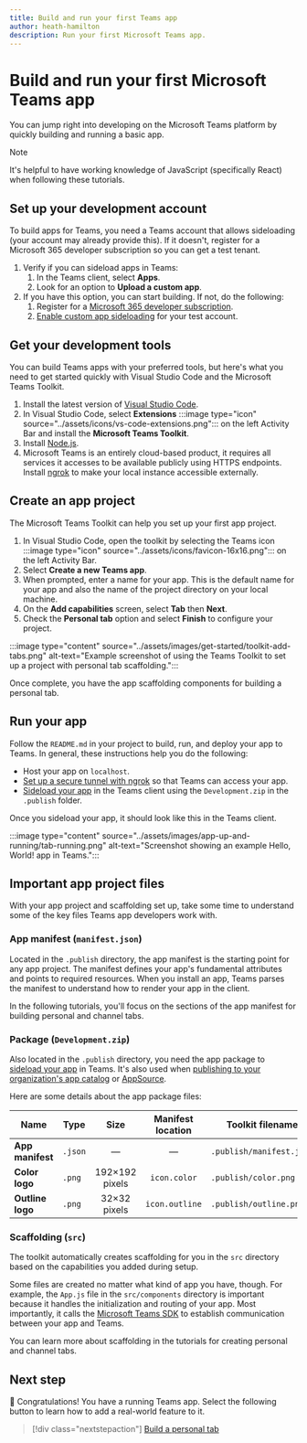 ```yaml
---
title: Build and run your first Teams app
author: heath-hamilton
description: Run your first Microsoft Teams app.
---
```

# Build and run your first Microsoft Teams app

You can jump right into developing on the Microsoft Teams platform by quickly building and running a basic app.

> [!NOTE]
> It's helpful to have working knowledge of JavaScript (specifically React) when following these tutorials.

## Set up your development account

To build apps for Teams, you need a Teams account that allows sideloading (your account may already provide this). If it doesn't, register for a Microsoft 365 developer subscription so you can get a test tenant.

1. Verify if you can sideload apps in Teams:
    1. In the Teams client, select **Apps**.
    1. Look for an option to **Upload a custom app**.
1. If you have this option, you can start building. If not, do the following:
    1. Register for a [Microsoft 365 developer subscription](../concepts/build-and-test/prepare-your-o365-tenant.md).
    1. [Enable custom app sideloading](../concepts/build-and-test/prepare-your-o365-tenant.md#enable-custom-teams-apps-and-turn-on-custom-app-uploading) for your test account.

## Get your development tools

You can build Teams apps with your preferred tools, but here's what you need to get started quickly with Visual Studio Code and the Microsoft Teams Toolkit.

1. Install the latest version of [Visual Studio Code](https://code.visualstudio.com/download).
1. In Visual Studio Code, select **Extensions** :::image type="icon" source="../assets/icons/vs-code-extensions.png"::: on the left Activity Bar and install the **Microsoft Teams Toolkit**.
1. Install [Node.js](https://nodejs.org/en/).
1. Microsoft Teams is an entirely cloud-based product, it requires all services it accesses to be available publicly using HTTPS endpoints. Install [ngrok](https://ngrok.com/download) to make your local instance accessible externally.

## Create an app project

The Microsoft Teams Toolkit can help you set up your first app project.

1. In Visual Studio Code, open the toolkit by selecting the Teams icon :::image type="icon" source="../assets/icons/favicon-16x16.png"::: on the left Activity Bar.
1. Select **Create a new Teams app**.
1. When prompted, enter a name for your app. This is the default name for your app and also the name of the project directory on your local machine.
1. On the **Add capabilities** screen, select **Tab** then **Next**.
1. Check the **Personal tab** option and select **Finish** to configure your project.

:::image type="content" source="../assets/images/get-started/toolkit-add-tabs.png" alt-text="Example screenshot of using the Teams Toolkit to set up a project with personal tab scaffolding.":::

Once complete, you have the app scaffolding components for building a personal tab.

## Run your app

Follow the `README.md` in your project to build, run, and deploy your app to Teams. In general, these instructions help you do the following:

* Host your app on `localhost`.
* [Set up a secure tunnel with ngrok](../concepts/build-and-test/debug.md##locally-hosted) so that Teams can access your app.
* [Sideload your app](../concepts/deploy-and-publish/apps-upload) in the Teams client using the `Development.zip` in the `.publish` folder.

Once you sideload your app, it should look like this in the Teams client.

:::image type="content" source="../assets/images/app-up-and-running/tab-running.png" alt-text="Screenshot showing an example Hello, World! app in Teams.":::

## Important app project files

With your app project and scaffolding set up, take some time to understand some of the key files Teams app developers work with.

### App manifest (`manifest.json`)

Located in the `.publish` directory, the app manifest is the starting point for any app project. The manifest defines your app's fundamental attributes and points to required resources. When you install an app, Teams parses the manifest to understand how to render your app in the client.

In the following tutorials, you'll focus on the sections of the app manifest for building personal and channel tabs.

### Package (`Development.zip`)

Also located in the `.publish` directory, you need the app package to [sideload your app](../concepts/deploy-and-publish/overview.md#upload-your-app-directly) in Teams. It's also used when [publishing to your organization's app catalog](../concepts/deploy-and-publish/overview.md#publish-to-your-organizations-app-catalog) or [AppSource](../concepts/deploy-and-publish/appsource/publish.md).

Here are some details about the app package files:

|Name|Type|Size|Manifest location|Toolkit filename|
|---|---|:---:|:---:|-----|
|**App manifest**|`.json`| — | — |`.publish/manifest.json`|
|**Color logo**|`.png`|192&times;192 pixels|`icon.color`|`.publish/color.png`|
|**Outline logo**|`.png`|32&times;32 pixels|`icon.outline`|`.publish/outline.png`|

### Scaffolding (`src`)

The toolkit automatically creates scaffolding for you in the `src` directory based on the capabilities you added during setup.

Some files are created no matter what kind of app you have, though. For example, the `App.js` file in the `src/components` directory is important because it handles the initialization and routing of your app. Most importantly, it calls the [Microsoft Teams SDK](../tabs/how-to/using-teams-client-sdk.md) to establish communication between your app and Teams.

You can learn more about scaffolding in the tutorials for creating personal and channel tabs.

## Next step

🎉 Congratulations! You have a running Teams app. Select the following button to learn how to add a real-world feature to it.

> [!div class="nextstepaction"]
> [Build a personal tab](../build-your-first-app/add-personal-tab.md)
